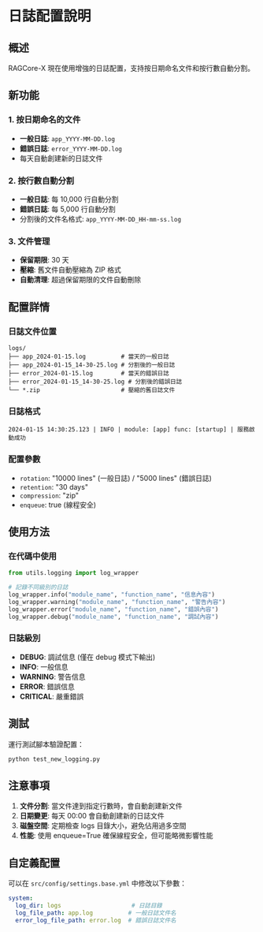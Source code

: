 # 日誌配置說明

## 概述

RAGCore-X 現在使用增強的日誌配置，支持按日期命名文件和按行數自動分割。

## 新功能

### 1. 按日期命名的文件
- **一般日誌**: `app_YYYY-MM-DD.log`
- **錯誤日誌**: `error_YYYY-MM-DD.log`
- 每天自動創建新的日誌文件

### 2. 按行數自動分割
- **一般日誌**: 每 10,000 行自動分割
- **錯誤日誌**: 每 5,000 行自動分割
- 分割後的文件名格式: `app_YYYY-MM-DD_HH-mm-ss.log`

### 3. 文件管理
- **保留期限**: 30 天
- **壓縮**: 舊文件自動壓縮為 ZIP 格式
- **自動清理**: 超過保留期限的文件自動刪除

## 配置詳情

### 日誌文件位置
```
logs/
├── app_2024-01-15.log          # 當天的一般日誌
├── app_2024-01-15_14-30-25.log # 分割後的一般日誌
├── error_2024-01-15.log        # 當天的錯誤日誌
├── error_2024-01-15_14-30-25.log # 分割後的錯誤日誌
└── *.zip                       # 壓縮的舊日誌文件
```

### 日誌格式
```
2024-01-15 14:30:25.123 | INFO | module: [app] func: [startup] | 服務啟動成功
```

### 配置參數
- `rotation`: "10000 lines" (一般日誌) / "5000 lines" (錯誤日誌)
- `retention`: "30 days"
- `compression`: "zip"
- `enqueue`: true (線程安全)

## 使用方法

### 在代碼中使用
```python
from utils.logging import log_wrapper

# 記錄不同級別的日誌
log_wrapper.info("module_name", "function_name", "信息內容")
log_wrapper.warning("module_name", "function_name", "警告內容")
log_wrapper.error("module_name", "function_name", "錯誤內容")
log_wrapper.debug("module_name", "function_name", "調試內容")
```

### 日誌級別
- **DEBUG**: 調試信息 (僅在 debug 模式下輸出)
- **INFO**: 一般信息
- **WARNING**: 警告信息
- **ERROR**: 錯誤信息
- **CRITICAL**: 嚴重錯誤

## 測試

運行測試腳本驗證配置：
```bash
python test_new_logging.py
```

## 注意事項

1. **文件分割**: 當文件達到指定行數時，會自動創建新文件
2. **日期變更**: 每天 00:00 會自動創建新的日誌文件
3. **磁盤空間**: 定期檢查 logs 目錄大小，避免佔用過多空間
4. **性能**: 使用 enqueue=True 確保線程安全，但可能略微影響性能

## 自定義配置

可以在 `src/config/settings.base.yml` 中修改以下參數：
```yaml
system:
  log_dir: logs                    # 日誌目錄
  log_file_path: app.log          # 一般日誌文件名
  error_log_file_path: error.log  # 錯誤日誌文件名
``` 